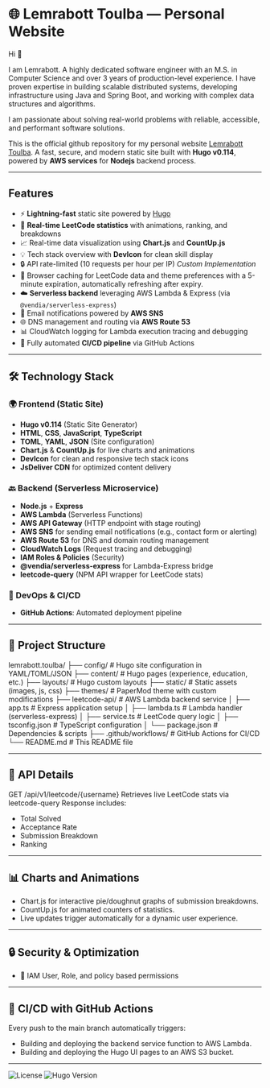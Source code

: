 # 🌐 Lemrabott Toulba — Personal Website


Hi 👋

I am Lemrabott. A highly dedicated software engineer with an M.S. in Computer Science and over 3 years of production-level experience. I have proven expertise in building scalable distributed systems, developing infrastructure using Java and Spring Boot, and working with complex data structures and algorithms. 

I am passionate about solving real-world problems with reliable, accessible, and performant software solutions.

This is the official github repository for my personal website [Lemrabott Toulba](https://www.lemrabotttoulba.com/).
A fast, secure, and modern static site built with **Hugo v0.114**, powered by **AWS services** for **Nodejs** backend process. 


---

## Features
- ⚡ **Lightning-fast** static site powered by [Hugo](https://gohugo.io/)
- 🧠 **Real-time LeetCode statistics** with animations, ranking, and breakdowns
- 📈 Real-time data visualization using **Chart.js** and **CountUp.js**
- 💡 Tech stack overview with **DevIcon** for clean skill display
- 🔒 API rate-limited (10 requests per hour per IP) _Custom Implementation_
- 🧠 Browser caching for LeetCode data and theme preferences with a 5-minute expiration, automatically refreshing after expiry.
- ☁️ **Serverless backend** leveraging AWS Lambda & Express (via `@vendia/serverless-express`)
- 📧 Email notifications powered by **AWS SNS**
- 🌐 DNS management and routing via **AWS Route 53**
- 📊 CloudWatch logging for Lambda execution tracing and debugging
- 🔁 Fully automated **CI/CD pipeline** via GitHub Actions

---

## 🛠️ Technology Stack
### 🌍 Frontend (Static Site)
- **Hugo v0.114** (Static Site Generator)
- **HTML**, **CSS**, **JavaScript**, **TypeScript**
- **TOML**, **YAML**, **JSON** (Site configuration)
- **Chart.js** & **CountUp.js** for live charts and animations
- **DevIcon** for clean and responsive tech stack icons
- **JsDeliver CDN** for optimized content delivery

### 🔙 Backend (Serverless Microservice)
- **Node.js** + **Express**
- **AWS Lambda** (Serverless Functions)
- **AWS API Gateway** (HTTP endpoint with stage routing)
- **AWS SNS** for sending email notifications (e.g., contact form or alerting)
- **AWS Route 53** for DNS and domain routing management
- **CloudWatch Logs** (Request tracing and debugging)
- **IAM Roles & Policies** (Security)
- **@vendia/serverless-express** for Lambda-Express bridge
- **leetcode-query** (NPM API wrapper for LeetCode stats)

### 🔁 DevOps & CI/CD
- **GitHub Actions**: Automated deployment pipeline

---

## 📂 Project Structure
lemrabott.toulba/
├── config/             # Hugo site configuration in YAML/TOML/JSON
├── content/            # Hugo pages (experience, education, etc.)
├── layouts/            # Hugo custom layouts
├── static/             # Static assets (images, js, css)
├── themes/             # PaperMod theme with custom modifications
├── leetcode-api/       # AWS Lambda backend service
│   ├── app.ts          # Express application setup
│   ├── lambda.ts       # Lambda handler (serverless-express)
│   ├── service.ts      # LeetCode query logic
│   ├── tsconfig.json   # TypeScript configuration
│   └── package.json    # Dependencies & scripts
├── .github/workflows/  # GitHub Actions for CI/CD
└── README.md           # This README file

---


## 🚦 API Details
GET /api/v1/leetcode/{username}
Retrieves live LeetCode stats via leetcode-query
Response includes:
- Total Solved
- Acceptance Rate
- Submission Breakdown
- Ranking

---

## 📊 Charts and Animations
- Chart.js for interactive pie/doughnut graphs of submission breakdowns.
- CountUp.js for animated counters of statistics.
- Live updates trigger automatically for a dynamic user experience.

---

## 🔒 Security & Optimization
- 🔐 IAM User, Role, and policy based permissions

---

## 🔁 CI/CD with GitHub Actions
Every push to the main branch automatically triggers:
- Building and deploying the backend service function to AWS Lambda.
- Building and deploying the Hugo UI pages to an AWS S3 bucket.


---

![License](https://img.shields.io/badge/license-MIT-blue.svg)
![Hugo Version](https://img.shields.io/badge/hugo-v0.114.0-blue)

